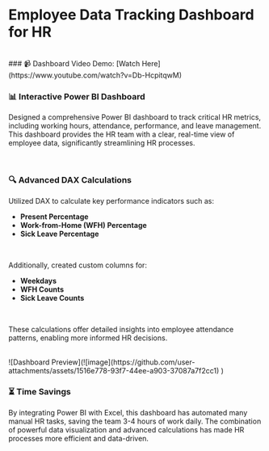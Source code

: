# Employee Data Tracking Dashboard for HR



<br>
### 📹 Dashboard Video Demo: [Watch Here](https://www.youtube.com/watch?v=Db-HcpitqwM)


<br>

### 📊 Interactive Power BI Dashboard
Designed a comprehensive Power BI dashboard to track critical HR metrics, including working hours, attendance, performance, and leave management. This dashboard provides the HR team with a clear, real-time view of employee data, significantly streamlining HR processes.

<br>

### 🔍 Advanced DAX Calculations
Utilized DAX to calculate key performance indicators such as:
- **Present Percentage**
- **Work-from-Home (WFH) Percentage**
- **Sick Leave Percentage**

<br>

Additionally, created custom columns for:
- **Weekdays**
- **WFH Counts**
- **Sick Leave Counts**

<br>

These calculations offer detailed insights into employee attendance patterns, enabling more informed HR decisions.

<br>
![Dashboard Preview](![image](https://github.com/user-attachments/assets/1516e778-93f7-44ee-a903-37087a7f2cc1)
)



### ⏳ Time Savings
By integrating Power BI with Excel, this dashboard has automated many manual HR tasks, saving the team 3-4 hours of work daily. The combination of powerful data visualization and advanced calculations has made HR processes more efficient and data-driven.

<br>
